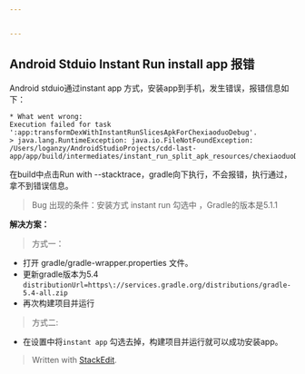 ```yaml
---


---
```


<h2 id="android-stduio-instant-run-install-app-报错">Android Stduio Instant Run install app 报错</h2>
<p>Android stduio通过instant app 方式，安装app到手机，发生错误，报错信息如下：</p>
<pre><code>* What went wrong:
Execution failed for task ':app:transformDexWithInstantRunSlicesApkForChexiaoduoDebug'.
&gt; java.lang.RuntimeException: java.io.FileNotFoundException: /Users/loganzy/AndroidStudioProjects/cdd-last-app/app/build/intermediates/instant_run_split_apk_resources/chexiaoduoDebug/instantRunSplitApkResourcesChexiaoduoDebug/out/slice_3/resources_ap
</code></pre>
<p>在build中点击Run with --stacktrace，gradle向下执行，不会报错，执行通过，拿不到错误信息。</p>
<blockquote>
<p>Bug 出现的条件：安装方式 instant run 勾选中 ，Gradle的版本是5.1.1</p>
</blockquote>
<p><strong>解决方案：</strong></p>
<blockquote>
<p>方式一：</p>
</blockquote>
<ul>
<li>打开 gradle/gradle-wrapper.properties 文件。</li>
<li>更新gradle版本为5.4<br>
<code>distributionUrl=https\://services.gradle.org/distributions/gradle-5.4-all.zip</code></li>
<li>再次构建项目并运行</li>
</ul>
<blockquote>
<p>方式二:</p>
</blockquote>
<ul>
<li>在设置中将<code>instant app</code> 勾选去掉，构建项目并运行就可以成功安装app。</li>
</ul>
<blockquote>
<p>Written with <a href="https://stackedit.io/">StackEdit</a>.</p>
</blockquote>

